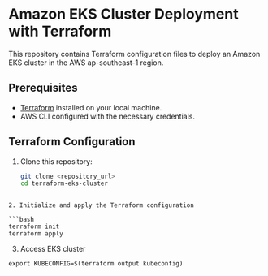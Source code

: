 # Amazon EKS Cluster Deployment with Terraform

This repository contains Terraform configuration files to deploy an Amazon EKS cluster in the AWS ap-southeast-1 region.

## Prerequisites

- [Terraform](https://www.terraform.io/downloads.html) installed on your local machine.
- AWS CLI configured with the necessary credentials.

## Terraform Configuration

1. Clone this repository:

   ```bash
   git clone <repository_url>
   cd terraform-eks-cluster
```

2. Initialize and apply the Terraform configuration

```bash
terraform init
terraform apply
```

3. Access EKS cluster

```
export KUBECONFIG=$(terraform output kubeconfig)
```
